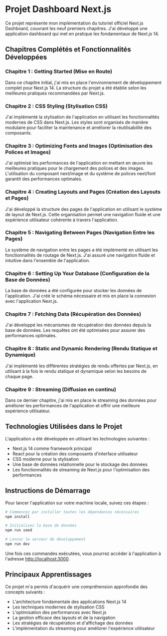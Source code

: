 # Projet Dashboard Next.js

Ce projet représente mon implémentation du tutoriel officiel Next.js Dashboard, couvrant les neuf premiers chapitres. J'ai développé une application dashboard qui met en pratique les fondamentaux de Next.js 14.

## Chapitres Complétés et Fonctionnalités Développées

### Chapitre 1 : Getting Started (Mise en Route)
Dans ce chapitre initial, j'ai mis en place l'environnement de développement complet pour Next.js 14. La structure du projet a été établie selon les meilleures pratiques recommandées par Next.js.

### Chapitre 2 : CSS Styling (Stylisation CSS)
J'ai implémenté la stylisation de l'application en utilisant les fonctionnalités modernes de CSS dans Next.js. Les styles sont organisés de manière modulaire pour faciliter la maintenance et améliorer la réutilisabilité des composants.

### Chapitre 3 : Optimizing Fonts and Images (Optimisation des Polices et Images)
J'ai optimisé les performances de l'application en mettant en œuvre les meilleures pratiques pour le chargement des polices et des images. L'utilisation du composant next/image et du système de polices next/font garantit des performances optimales.

### Chapitre 4 : Creating Layouts and Pages (Création des Layouts et Pages)
J'ai développé la structure des pages de l'application en utilisant le système de layout de Next.js. Cette organisation permet une navigation fluide et une expérience utilisateur cohérente à travers l'application.

### Chapitre 5 : Navigating Between Pages (Navigation Entre les Pages)
Le système de navigation entre les pages a été implémenté en utilisant les fonctionnalités de routage de Next.js. J'ai assuré une navigation fluide et intuitive dans l'ensemble de l'application.

### Chapitre 6 : Setting Up Your Database (Configuration de la Base de Données)
La base de données a été configurée pour stocker les données de l'application. J'ai créé le schéma nécessaire et mis en place la connexion avec l'application Next.js.

### Chapitre 7 : Fetching Data (Récupération des Données)
J'ai développé les mécanismes de récupération des données depuis la base de données. Les requêtes ont été optimisées pour assurer des performances optimales.

### Chapitre 8 : Static and Dynamic Rendering (Rendu Statique et Dynamique)
J'ai implémenté les différentes stratégies de rendu offertes par Next.js, en utilisant à la fois le rendu statique et dynamique selon les besoins de chaque page.

### Chapitre 9 : Streaming (Diffusion en continu)
Dans ce dernier chapitre, j'ai mis en place le streaming des données pour améliorer les performances de l'application et offrir une meilleure expérience utilisateur.

## Technologies Utilisées dans le Projet

L'application a été développée en utilisant les technologies suivantes :
- Next.js 14 comme framework principal
- React pour la création des composants d'interface utilisateur
- CSS moderne pour la stylisation
- Une base de données relationnelle pour le stockage des données
- Les fonctionnalités de streaming de Next.js pour l'optimisation des performances

## Instructions de Démarrage

Pour lancer l'application sur votre machine locale, suivez ces étapes :

```bash
# Commencez par installer toutes les dépendances nécessaires
npm install

# Initialisez la base de données
npm run seed

# Lancez le serveur de développement
npm run dev
```

Une fois ces commandes exécutées, vous pourrez accéder à l'application à l'adresse [http://localhost:3000](http://localhost:3000).

## Principaux Apprentissages

Ce projet m'a permis d'acquérir une compréhension approfondie des concepts suivants :
- L'architecture fondamentale des applications Next.js 14
- Les techniques modernes de stylisation CSS
- L'optimisation des performances avec Next.js
- La gestion efficace des layouts et de la navigation
- Les stratégies de récupération et d'affichage des données
- L'implémentation du streaming pour améliorer l'expérience utilisateur